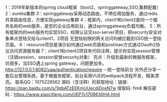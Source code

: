 1：2019年新版本的spring cloud框架（boot2，springgateway,SSO,集群配置）
2：eureka集群
3：springgateway采用动态路由，不停应用加服务，通过redis共享路由信息，方便实现gateway集群
4：框架内，client1和client2是同一个服务名称的web服务，是您的企业应用前台，通过springgateway负载均衡。
5：所有框架内的web服务均实现SSO，权限认证交sso-server项目，把security安全对象单点登陆交给与client1，2项目
无登陆权限的网关访问均被拦截到SSO统一登陆页面。
6：resource项目是演示如何通过web页面和postman方式通过Oauth2协议访问资源服务器
7：client1和client2项目有代码注释，提示你实现session管理（注销session，session安放security对象）
亮点：升级到最新的微服务框架，坑很多，当SSO遇上spring gateway，问题更加多。
http://127.0.0.1:8082/uaa/authentication/require --统一登陆前台
另外还分享一套后台管理系统，基于微服务框架，前台采用VUE的webpack流程开发，精美漂亮。
联系QQ：1075228562
源码（含注释）的获取地址：链接: https://pan.baidu.com/s/1lqbATzEEKmUUecdjDnsN7w 提取码: fim8 
解压密码：https://www.xiaocifang.com/i/EP7c1708630HA.html
